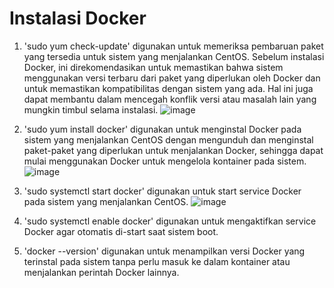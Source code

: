 # Instalasi Docker
1. 'sudo yum check-update' digunakan untuk memeriksa pembaruan paket yang tersedia untuk sistem yang menjalankan CentOS. Sebelum instalasi Docker, ini direkomendasikan untuk memastikan bahwa sistem menggunakan versi terbaru dari paket yang diperlukan oleh Docker dan untuk memastikan kompatibilitas dengan sistem yang ada. Hal ini juga dapat membantu dalam mencegah konflik versi atau masalah lain yang mungkin timbul selama instalasi.
   ![image](https://github.com/ivynajohansen/belajar-docker/assets/83331802/0eec7ecc-44b6-488c-9c9d-4fe35f09918b)
2. 'sudo yum install docker' digunakan untuk menginstal Docker pada sistem yang menjalankan CentOS dengan mengunduh dan menginstal paket-paket yang diperlukan untuk menjalankan Docker, sehingga dapat mulai menggunakan Docker untuk mengelola kontainer pada sistem.
   ![image](https://github.com/ivynajohansen/belajar-docker/assets/83331802/a434c62b-fc18-4610-923c-c713b5202ee0)

3. 'sudo systemctl start docker' digunakan untuk start service Docker pada sistem yang menjalankan CentOS.
   ![image](https://github.com/ivynajohansen/belajar-docker/assets/83331802/0aefc247-3c26-47aa-bff7-4f1edb409122)

5. 'sudo systemctl enable docker' digunakan untuk mengaktifkan service Docker agar otomatis di-start saat sistem boot.
6. 'docker --version' digunakan untuk menampilkan versi Docker yang terinstal pada sistem tanpa perlu masuk ke dalam kontainer atau menjalankan perintah Docker lainnya.
